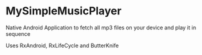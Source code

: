 # MySimpleMusicPlayer
Native Android Application to fetch all mp3 files on your device and play it in sequence

Uses RxAndroid, RxLifeCycle and ButterKnife
